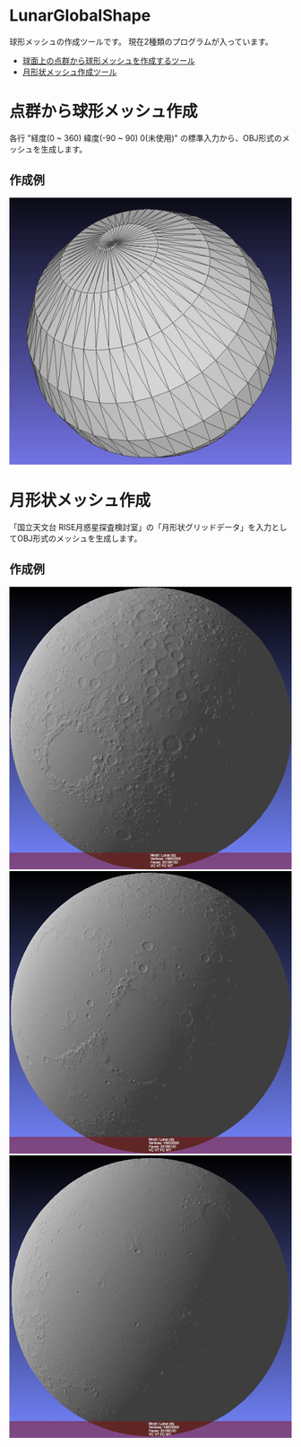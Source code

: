LunarGlobalShape
================
 球形メッシュの作成ツールです。
 現在2種類のプログラムが入っています。
 
  - [球面上の点群から球形メッシュを作成するツール](LunarGlobalShape)
  - [月形状メッシュ作成ツール](LunarGridMesh)

# 点群から球形メッシュ作成
各行 "経度(0 ~ 360) 緯度(-90 ~ 90) 0(未使用)" の標準入力から、OBJ形式のメッシュを生成します。

## 作成例
![渦巻状メッシュ](html/CircularSphere.png)

# 月形状メッシュ作成
「国立天文台 RISE月惑星探査検討室」の「月形状グリッドデータ」を入力としてOBJ形式のメッシュを生成します。

## 作成例
![月01](html/Moon01.png)
![月02](html/Moon02.png)
![月03](html/Moon03.png)
